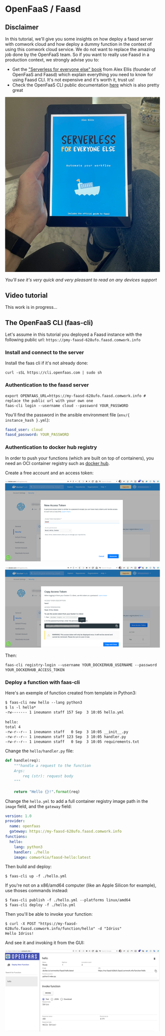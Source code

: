 # OpenFaaS / Faasd

## Disclaimer

In this tutorial, we'll give you some insights on how deploy a faasd server with comwork cloud and how deploy a dummy function in the context of using this comwork cloud service. We do not want to replace the amazing job done by the OpenFaaS team. So if you want to really use Faasd in a production context, we strongly advise you to:

* Get the ["Serverless for everyone else" book](https://openfaas.gumroad.com/l/serverless-for-everyone-else) from Alex Ellis (founder of OpenFaaS and Faasd) which explain everything you need to know for using Faasd CLI. It's not expensive and it's worth it, trust us!
* Check the OpenFaaS CLI public documentation [here](https://docs.openfaas.com) which is also pretty great

![serverless_book](../img/serverless_book.jpeg)

_You'll see it's very quick and very pleasant to read on any devices support_

## Video tutorial

This work is in progress...

## The OpenFaaS CLI (faas-cli)

Let's assume in this tutorial you deployed a Faasd instance with the following public url: `https://pmy-faasd-628ufo.faasd.comwork.info`

### Install and connect to the server

Install the faas cli if it's not already done:

```shell
curl -sSL https://cli.openfaas.com | sudo sh
```

### Authentication to the faasd server

```shell
export OPENFAAS_URL=https://my-faasd-628ufo.faasd.comwork.info # replace the public url with your own one
faas-cli login --username cloud --password YOUR_PASSWORD
```

You'll find the password in the ansible environment file (`env/{ instance_hash }.yml`):

```yaml
faasd_user: cloud
faasd_password: YOUR_PASSWORD
```

### Authentication to docker hub registry

In order to push your functions (which are built on top of containers), you need an OCI container registry such as [docker hub](https://hub.docker.com).

Create a free account and an access token:

![docker_hub_at_1](../img/docker_hub_at_1.png)

![docker_hub_at_2](../img/docker_hub_at_2.png)

Then:

```shell
faas-cli registry-login --username YOUR_DOCKERHUB_USERNAME --password YOUR_DOCKERHUB_ACCESS_TOKEN
```

### Deploy a function with faas-cli

Here's an exemple of function created from template in Python3:

```shell
$ faas-cli new hello --lang python3
$ ls -l hello*
-rw------- 1 ineumann staff 157 Sep  3 10:05 hello.yml

hello:
total 4
-rw-r--r-- 1 ineumann staff   0 Sep  3 10:05 __init__.py
-rw-r--r-- 1 ineumann staff 123 Sep  3 10:05 handler.py
-rw-r--r-- 1 ineumann staff   0 Sep  3 10:05 requirements.txt
```

Change the `hello/handler.py` file:

```python
def handle(req):
    """handle a request to the function
    Args:
        req (str): request body
    """

    return "Hello {}!".format(req)
```

Change the `hello.yml` to add a full container registry image path in the `image` field, and the `gateway` field:

```yaml
version: 1.0
provider:
  name: openfaas
  gateway: https://my-faasd-628ufo.faasd.comwork.info
functions:
  hello:
    lang: python3
    handler: ./hello
    image: comworkio/faasd-hello:latest
```

Then build and deploy:

```shell
$ faas-cli up -f ./hello.yml
```

If you're not on a x86/amd64 computer (like an Apple Silicon for example), use thoses commands instead:

```shell
$ faas-cli publish -f ./hello.yml --platforms linux/amd64
$ faas-cli deploy -f ./hello.yml
```

Then you'll be able to invoke your function:

```shell
$ curl -X POST "https://my-faasd-628ufo.faasd.comwork.info/function/hello" -d "Idriss"
Hello Idriss!
```

And see it and invoking it from the GUI:

![faasd_hello_function](../img/faasd_hello_function.png)
